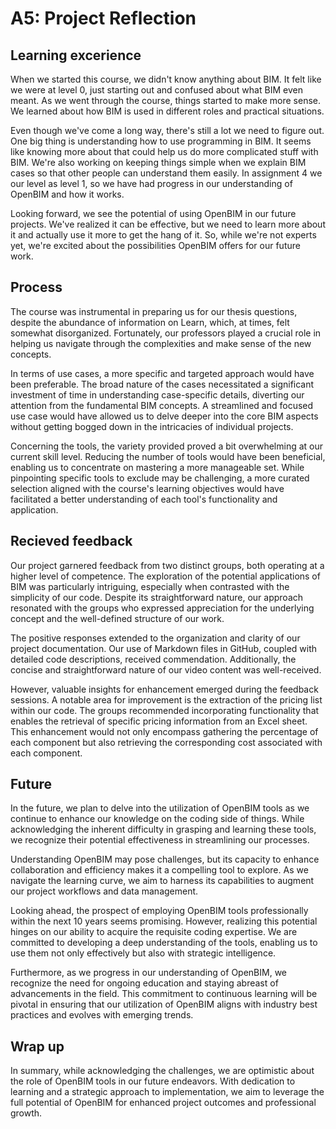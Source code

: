 # A5: Project Reflection

## Learning excerience
When we started this course, we didn't know anything about BIM. It felt like we were at level 0, just starting out and confused about what BIM even meant. As we went through the course, things started to make more sense. We learned about how BIM is used in different roles and practical situations. 

Even though we've come a long way, there's still a lot we need to figure out. One big thing is understanding how to use programming in BIM. It seems like knowing more about that could help us do more complicated stuff with BIM. We're also working on keeping things simple when we explain BIM cases so that other people can understand them easily. In assignment 4 we our level as level 1, so we have had progress in our understanding of OpenBIM and how it works. 

Looking forward, we see the potential of using OpenBIM in our future projects. We've realized it can be effective, but we need to learn more about it and actually use it more to get the hang of it. So, while we're not experts yet, we're excited about the possibilities OpenBIM offers for our future work.

## Process
The course was instrumental in preparing us for our thesis questions, despite the abundance of information on Learn, which, at times, felt somewhat disorganized. Fortunately, our professors played a crucial role in helping us navigate through the complexities and make sense of the new concepts.

In terms of use cases, a more specific and targeted approach would have been preferable. The broad nature of the cases necessitated a significant investment of time in understanding case-specific details, diverting our attention from the fundamental BIM concepts. A streamlined and focused use case would have allowed us to delve deeper into the core BIM aspects without getting bogged down in the intricacies of individual projects.

Concerning the tools, the variety provided proved a bit overwhelming at our current skill level. Reducing the number of tools would have been beneficial, enabling us to concentrate on mastering a more manageable set. While pinpointing specific tools to exclude may be challenging, a more curated selection aligned with the course's learning objectives would have facilitated a better understanding of each tool's functionality and application.

## Recieved feedback

Our project garnered feedback from two distinct groups, both operating at a higher level of competence. The exploration of the potential applications of BIM was particularly intriguing, especially when contrasted with the simplicity of our code. Despite its straightforward nature, our approach resonated with the groups who expressed appreciation for the underlying concept and the well-defined structure of our work.

The positive responses extended to the organization and clarity of our project documentation. Our use of Markdown files in GitHub, coupled with detailed code descriptions, received commendation. Additionally, the concise and straightforward nature of our video content was well-received.

However, valuable insights for enhancement emerged during the feedback sessions. A notable area for improvement is the extraction of the pricing list within our code. The groups recommended incorporating functionality that enables the retrieval of specific pricing information from an Excel sheet. This enhancement would not only encompass gathering the percentage of each component but also retrieving the corresponding cost associated with each component.

## Future

In the future, we plan to delve into the utilization of OpenBIM tools as we continue to enhance our knowledge on the coding side of things. While acknowledging the inherent difficulty in grasping and learning these tools, we recognize their potential effectiveness in streamlining our processes.

Understanding OpenBIM may pose challenges, but its capacity to enhance collaboration and efficiency makes it a compelling tool to explore. As we navigate the learning curve, we aim to harness its capabilities to augment our project workflows and data management.

Looking ahead, the prospect of employing OpenBIM tools professionally within the next 10 years seems promising. However, realizing this potential hinges on our ability to acquire the requisite coding expertise. We are committed to developing a deep understanding of the tools, enabling us to use them not only effectively but also with strategic intelligence.

Furthermore, as we progress in our understanding of OpenBIM, we recognize the need for ongoing education and staying abreast of advancements in the field. This commitment to continuous learning will be pivotal in ensuring that our utilization of OpenBIM aligns with industry best practices and evolves with emerging trends.


## Wrap up
In summary, while acknowledging the challenges, we are optimistic about the role of OpenBIM tools in our future endeavors. With dedication to learning and a strategic approach to implementation, we aim to leverage the full potential of OpenBIM for enhanced project outcomes and professional growth.
